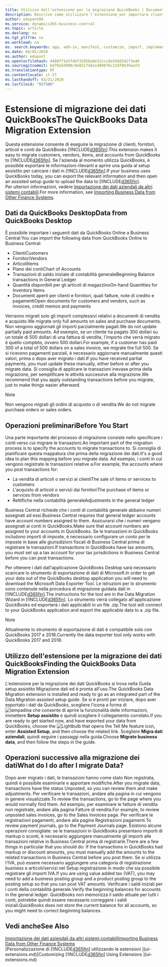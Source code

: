 ```yaml
---
title: Utilizzo dell'estensione per la migrazione QuickBooks | Documenti Microsoft
description: Descrive come utilizzare l'estensione per importare clienti, fornitori, articoli e conti da QuickBooks Desktop a Business Central.
author: edupont04
ms.service: dynamics365-business-central
ms.topic: article
ms.devlang: na
ms.tgt_pltfrm: na
ms.workload: na
ms. search.keywords: app, add-in, manifest, customize, import, implement
ms.date: 04/01/2019
ms.author: edupont
ms.openlocfilehash: 44807f1e5fdbf3295ba0e52ccc0a556d342f3e46
ms.sourcegitcommit: bd78a5d990c9e83174da1409076c22df8b35eafd
ms.translationtype: HT
ms.contentlocale: it-IT
ms.lasthandoff: 03/31/2019
ms.locfileid: "937506"
---
```

# <a name="the-quickbooks-data-migration-extension"></a><span data-ttu-id="422e9-103">Estensione di migrazione dei dati QuickBooks</span><span class="sxs-lookup"><span data-stu-id="422e9-103">The QuickBooks Data Migration Extension</span></span>
<span data-ttu-id="422e9-104">Questa estensione consente di eseguire la migrazione di clienti, fornitori, articoli e conti da QuickBooks [!INCLUDE[d365fin](includes/d365fin_md.md)].</span><span class="sxs-lookup"><span data-stu-id="422e9-104">This extension makes it easy to migrate customers, vendors, items, and accounts from QuickBooks to [!INCLUDE[d365fin](includes/d365fin_md.md)].</span></span> <span data-ttu-id="422e9-105">Se l'azienda al momento utilizza QuickBooks, è possibile esportare le informazioni rilevanti e aprire una guida al setup assistito per caricare i dati in [!INCLUDE[d365fin](includes/d365fin_md.md)].</span><span class="sxs-lookup"><span data-stu-id="422e9-105">If your business uses QuickBooks today, you can export the relevant information and then open an assisted setup guide to upload the data to [!INCLUDE[d365fin](includes/d365fin_md.md)].</span></span>  
<span data-ttu-id="422e9-106">Per ulteriori informazioni, vedere [Importazione dei dati aziendali da altri sistemi contabili](across-import-data-configuration-packages.md).</span><span class="sxs-lookup"><span data-stu-id="422e9-106">For more information, see [Importing Business Data from Other Finance Systems](across-import-data-configuration-packages.md).</span></span>

## <a name="data-from-quickbooks-desktop"></a><span data-ttu-id="422e9-107">Dati da QuickBooks Desktop</span><span class="sxs-lookup"><span data-stu-id="422e9-107">Data from QuickBooks Desktop</span></span>
 
<span data-ttu-id="422e9-108">È possibile importare i seguenti dati da QuickBooks Online a Business Central:</span><span class="sxs-lookup"><span data-stu-id="422e9-108">You can import the following data from QuickBooks Online to Business Central:</span></span>

- <span data-ttu-id="422e9-109">Clienti</span><span class="sxs-lookup"><span data-stu-id="422e9-109">Customers</span></span>  
- <span data-ttu-id="422e9-110">Fornitori</span><span class="sxs-lookup"><span data-stu-id="422e9-110">Vendors</span></span>  
- <span data-ttu-id="422e9-111">Articoli</span><span class="sxs-lookup"><span data-stu-id="422e9-111">Items</span></span>  
- <span data-ttu-id="422e9-112">Piano dei conti</span><span class="sxs-lookup"><span data-stu-id="422e9-112">Chart of Accounts</span></span>  
- <span data-ttu-id="422e9-113">Transazioni di saldo iniziale di contabilità generale</span><span class="sxs-lookup"><span data-stu-id="422e9-113">Beginning Balance transactions in General Ledger</span></span>  
- <span data-ttu-id="422e9-114">Quantità disponibili per gli articoli di magazzino</span><span class="sxs-lookup"><span data-stu-id="422e9-114">On-hand Quantities for Inventory Items</span></span>  
- <span data-ttu-id="422e9-115">Documenti aperti per clienti e fornitori, quali fatture, note di credito e pagamenti</span><span class="sxs-lookup"><span data-stu-id="422e9-115">Open documents for customers and vendors, such as invoices, credit memos and payments</span></span>  

<span data-ttu-id="422e9-116">Verranno migrati solo gli importi complessivi relativi a documenti di vendita e acquisto.</span><span class="sxs-lookup"><span data-stu-id="422e9-116">We migrate only full amounts on sales and purchase documents.</span></span> <span data-ttu-id="422e9-117">Non vengono aggiornati gli importi parzialmente pagati.</span><span class="sxs-lookup"><span data-stu-id="422e9-117">We do not update partially paid amounts.</span></span> <span data-ttu-id="422e9-118">Ad esempio, se un cliente ha pagato 300 dollari su un totale di 500 dollari di una fattura di vendita, l'importo che verrà migrato è quello completo, ovvero 500 dollari.</span><span class="sxs-lookup"><span data-stu-id="422e9-118">For example, if a customer has paid 300 of a total of 500 dollars on a sales invoice, we migrate the full 500.</span></span> <span data-ttu-id="422e9-119">Se si ricevono pagamenti parziali, è necessario aggiornare manualmente questi valori, prima o dopo aver migrato i dati.</span><span class="sxs-lookup"><span data-stu-id="422e9-119">If you have received partial payments, you must update these manually, either before or after you migrate data.</span></span> <span data-ttu-id="422e9-120">Si consiglia di applicare le transazioni inevase prima della migrazione, per semplificare le attività successive alla migrazione.</span><span class="sxs-lookup"><span data-stu-id="422e9-120">We recommend that you apply outstanding transactions before you migrate, just to make things easier afterward.</span></span>

> [!NOTE]
> <span data-ttu-id="422e9-121">Non vengono migrati gli ordini di acquisto o di vendita.</span><span class="sxs-lookup"><span data-stu-id="422e9-121">We do not migrate purchase orders or sales orders.</span></span>

## <a name="before-you-start"></a><span data-ttu-id="422e9-122">Operazioni preliminari</span><span class="sxs-lookup"><span data-stu-id="422e9-122">Before You Start</span></span>
<span data-ttu-id="422e9-123">Una parte importante del processo di migrazione consiste nello specificare i conti verso cui migrare le transazioni.</span><span class="sxs-lookup"><span data-stu-id="422e9-123">An important part of the migration process is to specify the accounts to migrate transactions to.</span></span> <span data-ttu-id="422e9-124">Si consiglia di pianificare questa mappatura che prima della migrazione dei dati.</span><span class="sxs-lookup"><span data-stu-id="422e9-124">It's a good idea to plan this mapping before you migrate data.</span></span> <span data-ttu-id="422e9-125">Ad esempio, i conti in cui vengono registrate le transazioni relative a:</span><span class="sxs-lookup"><span data-stu-id="422e9-125">For example, the accounts where you post transactions for:</span></span>

- <span data-ttu-id="422e9-126">La vendita di articoli o servizi ai clienti</span><span class="sxs-lookup"><span data-stu-id="422e9-126">The sale of items or services to customers</span></span>  
- <span data-ttu-id="422e9-127">L'acquisto di articoli o servizi dai fornitori</span><span class="sxs-lookup"><span data-stu-id="422e9-127">The purchase of items or services from vendors</span></span>  
- <span data-ttu-id="422e9-128">Rettifiche nella contabilità generale</span><span class="sxs-lookup"><span data-stu-id="422e9-128">Adjustments in the general ledger</span></span>  

<span data-ttu-id="422e9-129">Business Central richiede che i conti di contabilità generale abbaino numeri assegnati ad essi.</span><span class="sxs-lookup"><span data-stu-id="422e9-129">Business Central requires that general ledger accounts have account numbers assigned to them.</span></span> <span data-ttu-id="422e9-130">Assicurarsi che i numeri vengano assegnati ai conti in QuickBooks.</span><span class="sxs-lookup"><span data-stu-id="422e9-130">Make sure that account numbers are assigned to your accounts in QuickBooks.</span></span>
<span data-ttu-id="422e9-131">Se le transazioni in QuickBooks includono importi di imposte, è necessario configurare un conto per le imposte in base alle giurisdizioni fiscali di Business Central prima di registrare le transazioni.</span><span class="sxs-lookup"><span data-stu-id="422e9-131">If transactions in QuickBooks have tax amounts, you must set up a tax account for your tax jurisdictions in Business Central before you can post transactions.</span></span>

<span data-ttu-id="422e9-132">Per ottenere i dati dall'applicazione QuickBooks Desktop sarà necessario scaricare lo strumento di esportazione di dati di Microsoft.</span><span class="sxs-lookup"><span data-stu-id="422e9-132">In order to get your data out of the QuickBooks desktop application you will need to download the Microsoft Data Exporter Tool.</span></span>  <span data-ttu-id="422e9-133">Le istruzioni per lo strumento sono contenute nella procedura di migrazione guidata dati in [!INCLUDE[d365fin](includes/d365fin_md.md)].</span><span class="sxs-lookup"><span data-stu-id="422e9-133">The instructions for the tool are in the Data Migration Wizard in [!INCLUDE[d365fin](includes/d365fin_md.md)].</span></span> <span data-ttu-id="422e9-134">Lo strumento verrà collegato all'applicazione QuickBooks ed esporterà i dati applicabili in un file .zip.</span><span class="sxs-lookup"><span data-stu-id="422e9-134">The tool will connect to your QuickBooks application and export the applicable data to a .zip file.</span></span>  

> [!NOTE]
> <span data-ttu-id="422e9-135">Attualmente lo strumento di esportazione di dati è compatibile solo con QuickBooks 2017 e 2018.</span><span class="sxs-lookup"><span data-stu-id="422e9-135">Currently the data exporter tool only works with QuickBooks 2017 and 2018.</span></span>

## <a name="finding-the-quickbooks-data-migration-extension"></a><span data-ttu-id="422e9-136">Utilizzo dell'estensione per la migrazione dei dati QuickBooks</span><span class="sxs-lookup"><span data-stu-id="422e9-136">Finding the QuickBooks Data Migration Extension</span></span>
<span data-ttu-id="422e9-137">L'estensione per la migrazione dei dati QuickBooks si trova nella Guida setup assistito Migrazione dati ed è pronta all'uso.</span><span class="sxs-lookup"><span data-stu-id="422e9-137">The QuickBooks Data Migration extension is installed and ready to go as an integrated part of the Data Migration assisted setup guide.</span></span> <span data-ttu-id="422e9-138">Se si è pronti per iniziare, dopo aver esportato i dati da QuickBooks, scegliere l'icona a forma di ![lampadina che consente di aprire la funzionalità delle informazioni](media/ui-search/search_small.png "Informazioni sull'operazione che si desidera eseguire"), immettere **Setup assistito** e quindi scegliere il collegamento correlato.</span><span class="sxs-lookup"><span data-stu-id="422e9-138">If you are ready to get started now, and have exported your data from QuickBooks, choose the ![Lightbulb that opens the Tell Me feature](media/ui-search/search_small.png "Tell me what you want to do") icon, enter **Assisted Setup**, and then choose the related link.</span></span> <span data-ttu-id="422e9-139">Scegliere **Migra dati aziendali**, quindi seguire i passaggi nella guida.</span><span class="sxs-lookup"><span data-stu-id="422e9-139">Choose **Migrate business data**, and then follow the steps in the guide.</span></span>  

## <a name="what-do-i-do-after-i-migrate-data"></a><span data-ttu-id="422e9-140">Operazioni successive alla migrazione dei dati</span><span class="sxs-lookup"><span data-stu-id="422e9-140">What do I do after I migrate Data?</span></span>
<span data-ttu-id="422e9-141">Dopo aver migrato i dati, le transazioni hanno come stato Non registrata, quindi è possibile esaminarle e apportare modifiche.</span><span class="sxs-lookup"><span data-stu-id="422e9-141">After you migrate data, transactions have the status Unposted, so you can review them and make adjustments.</span></span> <span data-ttu-id="422e9-142">Per verificare le transazioni, andare alla pagina in cui vengono in genere visualizzate.</span><span class="sxs-lookup"><span data-stu-id="422e9-142">To review the transactions, go to the page where you would normally find them.</span></span> <span data-ttu-id="422e9-143">Ad esempio, per esaminare le fatture di vendita non registrate, andare alla pagina Fatture di vendita.</span><span class="sxs-lookup"><span data-stu-id="422e9-143">For example, to review unposted sales invoices, go to the Sales Invoices page.</span></span> <span data-ttu-id="422e9-144">Per verificare le registrazioni pagamenti, andare alla pagina Registrazioni pagamenti.</span><span class="sxs-lookup"><span data-stu-id="422e9-144">To review payment journals, go to the Payment Journals page.</span></span>
<span data-ttu-id="422e9-145">Esistono alcune operazioni consigliate: se le transazioni in QuickBooks presentano importi di markup o sconti, è necessario aggiungere manualmente gli importi alle transazioni relative in Business Central prima di registrarle.</span><span class="sxs-lookup"><span data-stu-id="422e9-145">There are a few things in particular that you should do: If the transactions in QuickBooks had markup or discount amounts, you must manually add the amounts to the related transactions in Business Central before you post them.</span></span>
<span data-ttu-id="422e9-146">Se si utilizza l'IVA, può essere necessario aggiungere una categoria di registrazione business e articoli/servizi nel Setup registrazione in modo che sia possibile registrare gli importi IVA.</span><span class="sxs-lookup"><span data-stu-id="422e9-146">If you are using value added tax (VAT), you may need to add a business posting group and a product posting group to the posting setup so that you can post VAT amounts.</span></span>
<span data-ttu-id="422e9-147">Verificare i saldi iniziali per i conti della contabilità generale.</span><span class="sxs-lookup"><span data-stu-id="422e9-147">Verify the beginning balances for accounts in the general ledger.</span></span> <span data-ttu-id="422e9-148">QuickBooks non memorizza il saldo attuale per tutti i conti, potrebbe quindi essere necessario correggere i saldi iniziali.</span><span class="sxs-lookup"><span data-stu-id="422e9-148">QuickBooks does not store the current balance for all accounts, so you might need to correct beginning balances.</span></span>

## <a name="see-also"></a><span data-ttu-id="422e9-149">Vedi anche</span><span class="sxs-lookup"><span data-stu-id="422e9-149">See Also</span></span>
[<span data-ttu-id="422e9-150">Importazione dei dati aziendali da altri sistemi contabili</span><span class="sxs-lookup"><span data-stu-id="422e9-150">Importing Business Data from Other Finance Systems</span></span>](across-import-data-configuration-packages.md)  
<span data-ttu-id="422e9-151">[Personalizzazione di [!INCLUDE[d365fin](includes/d365fin_md.md)] utilizzando le estensioni ](ui-extensions.md)</span><span class="sxs-lookup"><span data-stu-id="422e9-151">[Customizing [!INCLUDE[d365fin](includes/d365fin_md.md)] Using Extensions ](ui-extensions.md)</span></span>  
